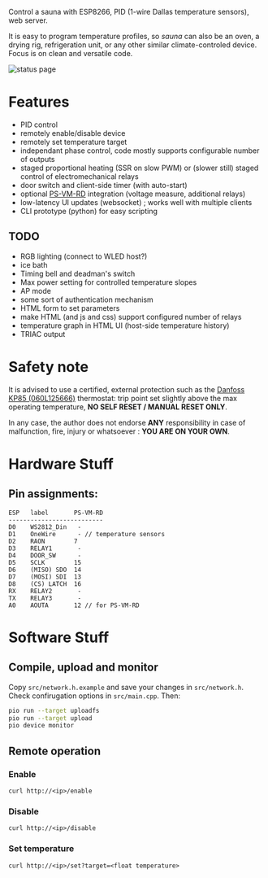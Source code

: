 Control a sauna with ESP8266, PID (1-wire Dallas temperature sensors), web server.

It is easy to program temperature profiles, so *sauna* can also be an oven, a drying rig, refrigeration unit, or any other similar climate-controled device. Focus is on clean and versatile code.

![status page](media/statuspage.jpg)

# Features

* PID control
* remotely enable/disable device
* remotely set temperature target
* independant phase control, code mostly supports configurable number of outputs
* staged proportional heating (SSR on slow PWM) or (slower still) staged control of electromechanical relays
* door switch and client-side timer (with auto-start)
* optional [PS-VM-RD](https://electro.nimag.net/PS-VM-RD/) integration (voltage measure, additional relays) 
* low-latency UI updates (websocket) ; works well with multiple clients
* CLI prototype (python) for easy scripting


## TODO

* RGB lighting (connect to WLED host?)
* ice bath
* Timing bell and deadman's switch
* Max power setting for controlled temperature slopes
* AP mode
* some sort of authentication mechanism
* HTML form to set parameters
* make HTML (and js and css) support configured number of relays
* temperature graph in HTML UI (host-side temperature history)
* TRIAC output


# Safety note

It is advised to use a certified, external protection such as the [Danfoss KP85 (060L125666)](https://store.danfoss.com/us/en_US/Sensing-solutions/Switches/Temperature-switches/KP/Thermostat%2C-KP85/p/060L125666) thermostat: trip point set slightly above the max operating temperature, **NO SELF RESET / MANUAL RESET ONLY**.

In any case, the author does not endorse **ANY** responsibility in case of malfunction, fire, injury or whatsoever : **YOU ARE ON YOUR OWN**.

# Hardware Stuff

## Pin assignments:
```
ESP   label       PS-VM-RD
--------------------------
D0    WS2812_Din   -
D1    OneWire      - // temperature sensors
D2    RAON        7
D3    RELAY1       -
D4    DOOR_SW      -
D5    SCLK        15
D6    (MISO) SDO  14
D7    (MOSI) SDI  13
D8    (CS) LATCH  16
RX    RELAY2       -
TX    RELAY3       -
A0    AOUTA       12 // for PS-VM-RD
```

# Software Stuff

## Compile, upload and monitor

Copy `src/network.h.example` and save your changes in `src/network.h`. Check confirugation options in `src/main.cpp`. Then:

```sh
pio run --target uploadfs
pio run --target upload
pio device monitor
```

## Remote operation

### Enable

`curl http://<ip>/enable`

### Disable

`curl http://<ip>/disable`

### Set temperature

`curl http://<ip>/set?target=<float temperature>`

